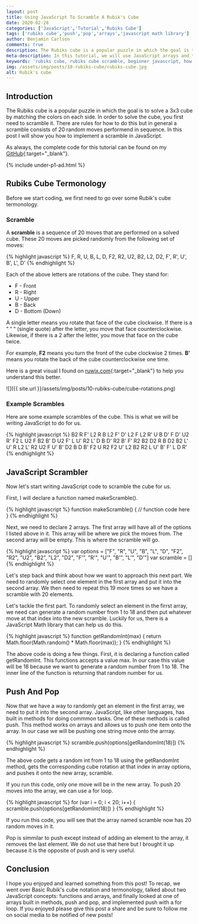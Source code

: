 ```yaml
---
layout: post
title: Using JavaScript To Scramble A Rubik's Cube
date: 2020-02-28
categories: ['JavaScript','Tutorial','Rubiks Cube']
tags: ['rubiks cube','push','pop','arrays','javascript math library']
author: Benjamin Carlson
comments: true
description: The Rubiks cube is a popular puzzle in which the goal is to solve a 3x3 cube by matching the colors on each side. In order to solve the cube, you first need to scramble it. There are rules for how to do this but in general
meta-description: In this tutorial, we will use JavaScript arrays and the push opperation to generate a Rubik's cube scramble.
keywords: 'rubiks cube, rubiks cube scramble, beginner javascript, how to solve a rubiks cube'
img: /assets/img/posts/10-rubiks-cube/rubiks-cube.jpg
alt: Rubik's cube
---
```


## Introduction

The Rubiks cube is a popular puzzle in which the goal is to solve a 3x3 cube by matching the colors on each side. In order to solve the cube, you first need to scramble it. There are rules for how to do this but in general a scramble consists of 20 random moves performend in sequence. In this post I will show you how to implement a scramble in JavaScript.

As always, the complete code for this tutorial can be found on my [GitHub](https://github.com/bjcarlson42/blog-website-code/blob/master/Rubik's%20Cube%20JavaScript%20Scrambler/main.js){:target="_blank"}.

{% include under-p1-ad.html %}

## Rubiks Cube Termonology
Before we start coding, we first need to go over some Rubik's cube termonology.

### Scramble
A **scramble** is a sequence of 20 moves that are performed on a solved cube. These 20 moves are picked randomly from the following set of moves:

<div class="shadow">
{% highlight javascript %}
F, R, U, B, L, D, F2, R2, U2, B2, L2, D2, F', R', U', B', L', D'
{% endhighlight %}
</div>

Each of the above letters are rotations of the cube. They stand for:

- F - Front
- R - Right
- U - Upper
- B - Back
- D - Bottom (Down)

A single letter means you rotate that face of the cube clockwise. If there is a " **'** " (single quote) after the letter, you move that face counterclockwise. Likewise, if there is a 2 after the letter, you move that face on the cube twice.

For example, **F2** means you turn the front of the cube clockwise 2 times. **B'** means you rotate the back of the cube counterclockwise one time.

Here is a great visual I found on [ruwix.com](https://ruwix.com/the-rubiks-cube/notation/){:target="_blank"} to help you understand this better.

<span class="blog-post-imbedded-img">
![]({{ site.url }}/assets/img/posts/10-rubiks-cube/cube-rotations.png) 
</span>

### Example Scrambles

Here are some example scrambles of the cube. This is what we will be writing JavaScript to do for us.

<div class="shadow">
{% highlight javascript %}
B2 R F' L2 R B L2 F' D' L2 F L2 R' U B D' F D' U2 R' F2 L U2 F B2
B' D U2 F' L U' R2 L' D B D' R2 B' F' R2 B2 D2 R B D2 B2 L' U' R L2
L' R2 U2 F U' B' D2 B D B' F2 U R2 F2 U' L2 B2 R2 L U' B' F' L D R'
{% endhighlight %}
</div>

## JavaScript Scrambler

Now let's start writing JavaScript code to scramble the cube for us. 

First, I will declare a function named makeScramble().

<div class="shadow">
{% highlight javascript %}
function makeScramble() {
    // function code here
}
{% endhighlight %}
</div>

Next, we need to declare 2 arrays. The first array will have all of the options I listed above in it. This array will be where we pick the moves from. The second array will be empty. This is where the scramble will go.

<div class="shadow">
{% highlight javascript %}
var options = ["F", "R", "U", "B", "L", "D", "F2", "R2", "U2", "B2", "L2", "D2", "F'", "R'", "U'", "B'", "L'", "D'"]
var scramble = []
{% endhighlight %}
</div>

Let's step back and think about how we want to approach this next part. We need to randomly select one element in the first array and put it into the second array. We then need to repeat this 19 more times so we have a scramble with 20 elements.

Let's tackle the first part. To randomly select an element in the firrst array, we need can generate a random number from 1 to 18 and then put whatever move at that index into the new scramble. Luckily for us, there is a JavaScript Math library that can help us do this.


<div class="shadow">
{% highlight javascript %}
function getRandomInt(max) {
    return Math.floor(Math.random() * Math.floor(max));
}
{% endhighlight %}
</div>

The above code is doing a few things. First, it is declaring a function called getRandomInt. This functions accepts a value max. In our case this value will be 18 because we want to generate a random number from 1 to 18. The inner line of the function is returning that random number for us.

## Push And Pop

Now that we have a way to randomly get an element in the first array, we need to put it into the second array. JavaScript, like other languages, has built in methods for doing commmon tasks. One of these methods is called push. This method works on arrays and allows us to push one item onto the array. In our case we will be pushing one string move onto the arrray. 

<div class="shadow">
{% highlight javascript %}
    scramble.push(options[getRandomInt(18)])
{% endhighlight %}
</div>

The above code gets a random int from 1 to 18 using the getRandomInt method, gets the corresponding cube rotation at that index in array options, and pushes it onto the new array, scramble. 

If you run this code, only one move will be in the new array. To push 20 moves into the array, we can use a for loop.

<div class="shadow">
{% highlight javascript %}
for (var i = 0; i < 20; i++) {
        scramble.push(options[getRandomInt(18)])
}
{% endhighlight %}
</div>

If you run this code, you will see that the array named scramble now has 20 random moves in it. 

Pop is simmilar to push except instead of adding an element to the array, it removes the last element. We do not use that here but I brought it up because it is the opposite of push and is very useful.

## Conclusion

I hope you enjoyed and learned something from this post! To recap, we went over Basic Rubik's cube notation and termonology, talked about two JavaScript concepts: functions and arrays, and finally looked at one of arrays built in methods, push and pop, and implemented push with a for loop. If you enjoyed please give this post a share and be sure to follow me on social media to be notified of new posts!
